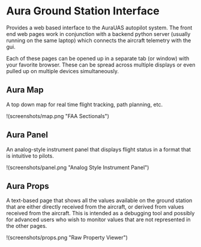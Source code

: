 # Aura Ground Station Interface

Provides a web based interface to the AuraUAS autopilot system.  The
front end web pages work in conjunction with a backend python server
(usually running on the same laptop) which connects the aircraft
telemetry with the gui.

Each of these pages can be opened up in a separate tab (or window)
with your favorite browser.  These can be spread across multiple
displays or even pulled up on multiple devices simultaneously.


## Aura Map

A top down map for real time flight tracking, path planning, etc.

!(screenshots/map.png "FAA Sectionals")


## Aura Panel

An analog-style instrument panel that displays flight status in a
format that is intuitive to pilots.

!(screenshots/panel.png "Analog Style Instrument Panel")


## Aura Props

A text-based page that shows all the values available on the ground
station that are either directly received from the aircraft, or
derived from values received from the aircraft.  This is intended as a
debugging tool and possibly for advanced users who wish to monitor
values that are not represented in the other pages.

!(screenshots/props.png "Raw Property Viewer")